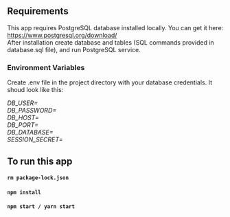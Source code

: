 ## Requirements
This app requires PostgreSQL database installed locally. You can get it here: https://www.postgresql.org/download/  
After installation create database and tables (SQL commands provided in database.sql file), and run PostgreSQL service.

### Environment Variables
Create .env file in the project directory with your database credentials. It shoud look like this:

*DB_USER=*  
*DB_PASSWORD=*  
*DB_HOST=*  
*DB_PORT=*  
*DB_DATABASE=*  
*SESSION_SECRET=*

## To run this app
#### `rm package-lock.json`
#### `npm install`
#### `npm start / yarn start`
